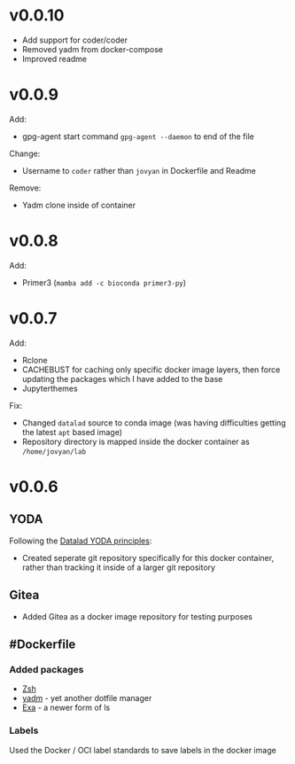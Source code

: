 # v0.0.10

- Add support for coder/coder
- Removed yadm from docker-compose
- Improved readme

# v0.0.9
Add:
- gpg-agent start command `gpg-agent --daemon` to end of the file

Change:
- Username to `coder` rather than `jovyan` in Dockerfile and Readme


Remove:

- Yadm clone inside of container

# v0.0.8
Add:

- Primer3 (`mamba add -c bioconda primer3-py`)

# v0.0.7
Add:

- Rclone
- CACHEBUST for caching only specific docker image layers, then force updating the packages which I have added to the base
- Jupyterthemes

Fix:

- Changed `datalad` source to conda image (was having difficulties getting the latest `apt` based image)
- Repository directory is mapped inside the docker container as `/home/jovyan/lab`

# v0.0.6
## YODA
Following the [Datalad YODA principles](https://f1000research.com/posters/7-1965):

- Created seperate git repository specifically for this docker container, rather than tracking it inside of a larger git repository

## Gitea
- Added Gitea as a docker image repository for testing purposes

## #Dockerfile

### Added packages
- [Zsh](https://www.zsh.org/)
- [yadm](https://github.com/TheLocehiliosan/yadm) - yet another dotfile manager
- [Exa](https://the.exa.website/) - a newer form of ls

### Labels
Used the Docker / OCI label standards to save labels in the docker image
